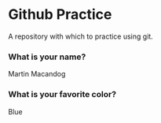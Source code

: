 # Github Practice

A repository with which to practice using git.

### What is your name?

Martin Macandog


### What is your favorite color?

Blue
